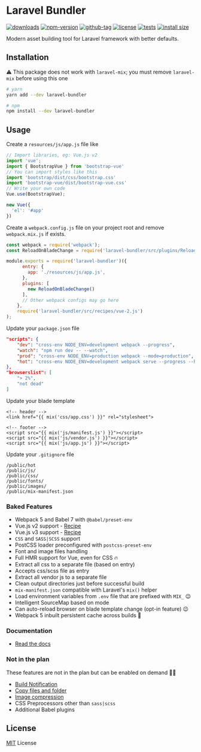 # Laravel Bundler

[![downloads](https://badgen.net/npm/dt/laravel-bundler)](http://npm-stats.com/~packages/laravel-bundler)
[![npm-version](https://badgen.net/npm/v/laravel-bundler)](https://www.npmjs.com/package/laravel-bundler)
[![github-tag](https://badgen.net/github/tag/ankurk91/laravel-bundler)](https://github.com/ankurk91/laravel-bundler/)
[![license](https://badgen.net/github/license/ankurk91/laravel-bundler)](https://yarnpkg.com/en/package/laravel-bundler)
[![tests](https://github.com/ankurk91/laravel-bundler/workflows/tests/badge.svg)](https://github.com/ankurk91/laravel-bundler/actions)
[![install size](https://packagephobia.com/badge?p=laravel-bundler)](https://packagephobia.com/result?p=laravel-bundler)

Modern asset building tool for Laravel framework with better defaults.

## Installation
:warning: This package does not work with `laravel-mix`; you must remove `laravel-mix` before using this one
```bash
# yarn
yarn add --dev laravel-bundler

# npm
npm install --dev laravel-bundler 
```

## Usage
Create a `resources/js/app.js` file like
```js
// Import libraries, eg: Vue.js v2
import 'vue';
import { BootstrapVue } from 'bootstrap-vue'
// You can import styles like this
import 'bootstrap/dist/css/bootstrap.css'
import 'bootstrap-vue/dist/bootstrap-vue.css'
// Write your own code
Vue.use(BootstrapVue);

new Vue({
  'el': '#app'
})
```
Create a `webpack.config.js` file on your project root and remove `webpack.mix.js` if exists.
```js
const webpack = require('webpack');
const ReloadOnBladeChange = require('laravel-bundler/src/plugins/ReloadOnBladeChange.js');

module.exports = require('laravel-bundler')({
      entry: {
        app: './resources/js/app.js',
      },
      plugins: [
        new ReloadOnBladeChange()
      ],
      // Other webpack configs may go here
    },
    require('laravel-bundler/src/recipes/vue-2.js')
);
```
Update your `package.json` file
```json
"scripts": {
    "dev": "cross-env NODE_ENV=development webpack --progress",
    "watch": "npm run dev -- --watch",
    "prod": "cross-env NODE_ENV=production webpack --mode=production",
    "hot": "cross-env NODE_ENV=development webpack serve --progress --hot"
},
"browserslist": [
    "> 2%",
    "not dead"
]  
```
Update your blade template
```blade
<!-- header -->
<link href="{{ mix('css/app.css') }}" rel="stylesheet">

<!-- footer -->
<script src="{{ mix('js/manifest.js') }}"></script>
<script src="{{ mix('js/vendor.js') }}"></script>
<script src="{{ mix('js/app.js') }}"></script>
```
Update your `.gitignore` file
```git exclude
/public/hot
/public/js/
/public/css/
/public/fonts/
/public/images/
/public/mix-manifest.json
```

### Baked Features
* Webpack 5 and Babel 7 with `@babel/preset-env`
* Vue.js v2 support - [Recipe](./wiki/vue-js-v2.md)
* Vue.js v3 support - [Recipe](./wiki/vue-js-v3.md)
* `CSS` and `SASS|SCSS` support
* PostCSS loader preconfigured with `postcss-preset-env`
* Font and image files handling
* Full HMR support for Vue, even for CSS :fire:
* Extract all css to a separate file (based on entry)
* Accepts css/scss file as entry
* Extract all vendor js to a separate file 
* Clean output directories just before successful build
* `mix-manifest.json` compatible with Laravel's `mix()` helper
* Load environment variables from `.env` file that are prefixed with `MIX_` :wink:
* Intelligent SourceMap based on mode
* Can auto-reload browser on blade template change (opt-in feature) :wink:
* Webpack 5 inbuilt persistent cache across builds :rocket:

### Documentation
* [Read the docs](./wiki) 

### Not in the plan
These features are not in the plan but can be enabled on demand :man_shrugging:
* [Build Notification](https://github.com/RoccoC/webpack-build-notifier) 
* [Copy files and folder](https://github.com/webpack-contrib/copy-webpack-plugin)
* [Image compression](https://github.com/webpack-contrib/image-minimizer-webpack-plugin)
* CSS Preprocessors other than `sass|scss`
* Additional Babel plugins

## License
[MIT](LICENSE.txt) License
